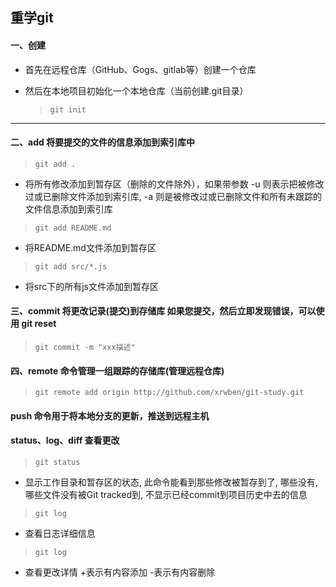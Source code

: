 ## 重学git

#### 一、创建

* 首先在远程仓库（GitHub、Gogs、gitlab等）创建一个仓库

* 然后在本地项目初始化一个本地仓库（当前创建.git目录）

  > `git init`

 ----

#### 二、add 将要提交的文件的信息添加到索引库中

> `git add .` 

 * 将所有修改添加到暂存区（删除的文件除外），如果带参数 -u 则表示把被修改过或已删除文件添加到索引库, -a 则是被修改过或已删除文件和所有未跟踪的文件信息添加到索引库

> `git add README.md` 

* 将README.md文件添加到暂存区

> `git add src/*.js`

* 将src下的所有js文件添加到暂存区 


#### 三、commit 将更改记录(提交)到存储库 如果您提交，然后立即发现错误，可以使用 git reset

> `git commit -m "xxx描述"`

#### 四、remote 命令管理一组跟踪的存储库(管理远程仓库)

> `git remote add origin http://github.com/xrwben/git-study.git`


#### push 命令用于将本地分支的更新，推送到远程主机

#### status、log、diff 查看更改

> `git status`

 * 显示工作目录和暂存区的状态, 此命令能看到那些修改被暂存到了, 哪些没有, 哪些文件没有被Git tracked到, 不显示已经commit到项目历史中去的信息

> `git log`

 * 查看日志详细信息

 > `git log`

 * 查看更改详情 +表示有内容添加 -表示有内容删除